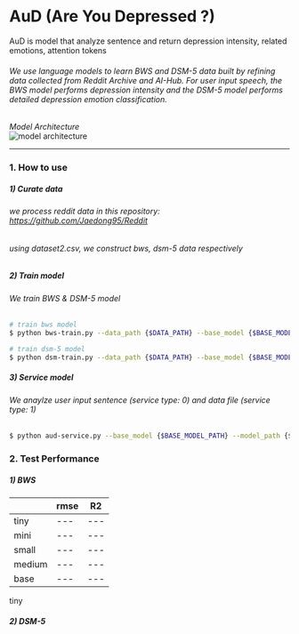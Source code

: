 # AuD (Are You Depressed ?)
AuD is model that analyze sentence and return depression intensity, related emotions, attention tokens 

###### We use language models to learn BWS and DSM-5 data built by refining data collected from Reddit Archive and AI-Hub. For user input speech, the BWS model performs depression intensity and the DSM-5 model performs detailed depression emotion classification.

_Model Architecture_   
![model architecture](https://user-images.githubusercontent.com/48609095/223356781-7e6dd680-9f92-4583-96bd-de4865ff857d.PNG)

***
### 1. How to use 
##### 1) Curate data  
###### we process reddit data in this repository: https://github.com/Jaedong95/Reddit
###### using dataset2.csv, we construct bws, dsm-5 data respectively 


##### 2) Train model 
###### We train BWS & DSM-5 model 
```bash 
# train bws model 
$ python bws-train.py --data_path {$DATA_PATH} --base_model {$BASE_MODEL_PATH} --model_path {$MODEL_PATH} --config_path {$CONFIG_PATH} --config_file {$CONFIG_FILE} --log_path {$LOG_PATH}

# train dsm-5 model 
$ python dsm-train.py --data_path {$DATA_PATH} --base_model {$BASE_MODEL_PATH} --model_path {$MODEL_PATH} --config_path {$CONFIG_PATH} --config_file {$CONFIG_FILE} --log_path {$LOG_PATH}
```

##### 3) Service model 
###### We anaylze user input sentence (service type: 0) and data file (service type: 1) 
```bash
$ python aud-service.py --base_model {$BASE_MODEL_PATH} --model_path {$MODEL_PATH} --config_path {$CONFIG_PATH} --config_file {$CONFIG_FILE} --data_path {$DATA_PATH} --db_config {$DB_CONFIG} --service_type {$SERVICE_TYPE}
```

### 2. Test Performance 
##### 1) BWS 
| |rmse|R2|
|---|---|---|
|tiny|---|---|
|mini|---|---|
|small|---|---|
|medium|---|---|
|base|---|---|

tiny

##### 2) DSM-5 
